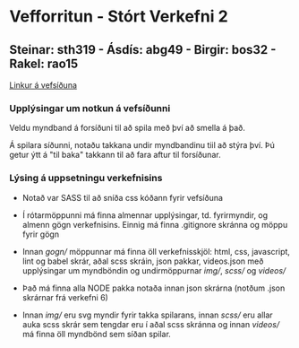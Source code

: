Vefforritun - Stórt Verkefni 2
====

Steinar: sth319 - Ásdís: abg49 - Birgir: bos32 - Rakel: rao15
----

[Linkur á vefsíðuna](https://notendur.hi.is/sth319/vefforritun/stort-verkefni2/index.html)

### Upplýsingar um notkun á vefsíðunni
Veldu myndband á forsíðuni til að spila með því að smella á það.

Á spilara síðunni, notaðu takkana undir myndbandinu tiil að stýra því. Þú getur ýtt á "til baka" takkann til að fara aftur til forsíðunar.

### Lýsing á uppsetningu verkefnisins
* Notað var SASS til að sníða css kóðann fyrir vefsíðuna

* Í rótarmöppunni má finna almennar upplýsingar, td. fyrirmyndir, og almenn gögn verkefnisins. Einnig má finna .gitignore skránna og möppu fyrir gögn

* Innan *gogn/* möppunnar má finna öll verkefnisskjöl: html, css, javascript, lint og babel skrár, aðal scss skráin, json pakkar, videos.json með upplýsingar um myndböndin og undirmöppurnar *img/*, *scss/* og *videos/*

* Það má finna alla NODE pakka notaða innan json skrárna (notðum .json skrárnar frá verkefni 6)

* Innan *img/* eru svg myndir fyrir takka spilarans, innan *scss/* eru allar auka scss skrár sem tengdar eru í aðal scss skránna og innan *videos/* má finna öll myndbönd sem síðan spilar.
